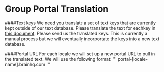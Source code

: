 Group Portal Translation
==================

####Text keys
We need you translate a set of text keys that are currently kept outside of our text database. Please translate the text for eachkey in [this document](portal_txtkeys.json). Please send us the translated keys. This is currently a manual process but we will eventually incorportate the keys into a new text database. 

####Portal URL
For each locale we will set up a new portal URL to pull in the translated text. We will use the following format:
'''
portal-[locale-name].brainhq.com
'''
